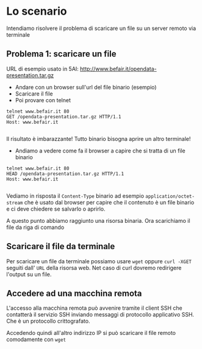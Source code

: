 # Lo scenario

Intendiamo risolvere il problema di scaricare un file su un server remoto
via terminale

## Problema 1: scaricare un file

URL di esempio usato in 5AI: http://www.befair.it/opendata-presentation.tar.gz

  - Andare con un browser sull'url del file binario (esempio)
  - Scaricare il file
  - Poi provare con telnet

```
telnet www.befair.it 80
GET /opendata-presentation.tar.gz HTTP/1.1
Host: www.befair.it


```

Il risultato è imbarazzante! Tutto binario bisogna aprire un altro terminale!

  - Andiamo a vedere come fa il browser a capire che si tratta di un file binario

```
telnet www.befair.it 80
HEAD /opendata-presentation.tar.gz HTTP/1.1
Host: www.befair.it


```

Vediamo in risposta il `Content-Type` binario ad esempio `application/octet-stream`
che è usato dal browser per capire che il contenuto è un file binario e ci deve chiedere
se salvarlo o aprirlo.

A questo punto abbiamo raggiunto una risorsa binaria. Ora scarichiamo il file da riga di comando

## Scaricare il file da terminale

Per scaricare un file da terminale possiamo usare `wget` oppure `curl -XGET` seguiti dall' `URL`
della risorsa web. Net caso di curl dovremo redirigere l'output su un file.

## Accedere ad una macchina remota

L'accesso alla macchina remota può avvenire tramite il client SSH che contatterà il servizio SSH inviando messaggi di protocollo applicativo SSH. Che è un protocollo crittografato.

Accedendo quindi all'altro indirizzo IP si può scaricare il file remoto comodamente con `wget`


